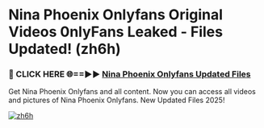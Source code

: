 # Nina Phoenix Onlyfans Original Videos 0nlyFans Leaked - Files Updated! (zh6h)

<h3>🔴 CLICK HERE 🌐==►► <a href="https://tinyurl.com/2jnfzry5" rel="nofollow">Nina Phoenix Onlyfans Updated Files</a></h3>

Get Nina Phoenix Onlyfans and all content. Now you can access all videos and pictures of Nina Phoenix Onlyfans. New Updated Files 2025!

[![zh6h](https://i.imgur.com/GyGTBgg.gif)](https://tinyurl.com/2jnfzry5)
